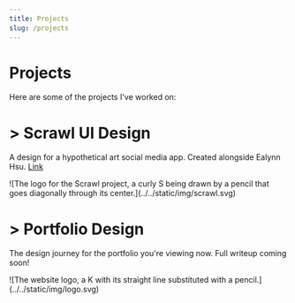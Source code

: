 ```yaml
---
title: Projects
slug: /projects
---
```


# Projects

Here are some of the projects I've worked on:
<table>
<tc>
<h1>> Scrawl UI Design</h1> 
<p>A design for a hypothetical art social media app. Created alongside Ealynn Hsu. <a href="./scrawl">Link</a></p>
![The logo for the Scrawl project, a curly S being drawn by a pencil that goes diagonally through its center.](../../static/img/scrawl.svg)
<img />
</tc>
<tc>
<h1>> Portfolio Design</h1> 
<p>The design journey for the portfolio you're viewing now. Full writeup coming soon!</p>
![The website logo, a K with its straight line substituted with a pencil.](../../static/img/logo.svg)
<img />
</tc>
</table>
<!-- Add more project descriptions -->
